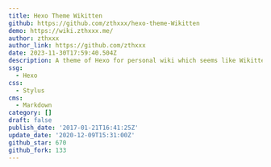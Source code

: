 ```yaml
---
title: Hexo Theme Wikitten
github: https://github.com/zthxxx/hexo-theme-Wikitten
demo: https://wiki.zthxxx.me/
author: zthxxx
author_link: https://github.com/zthxxx
date: 2023-11-30T17:59:40.504Z
description: A theme of Hexo for personal wiki which seems like Wikitten style.
ssg:
  - Hexo
css:
  - Stylus
cms:
  - Markdown
category: []
draft: false
publish_date: '2017-01-21T16:41:25Z'
update_date: '2020-12-09T15:31:00Z'
github_star: 670
github_fork: 133
---
```

